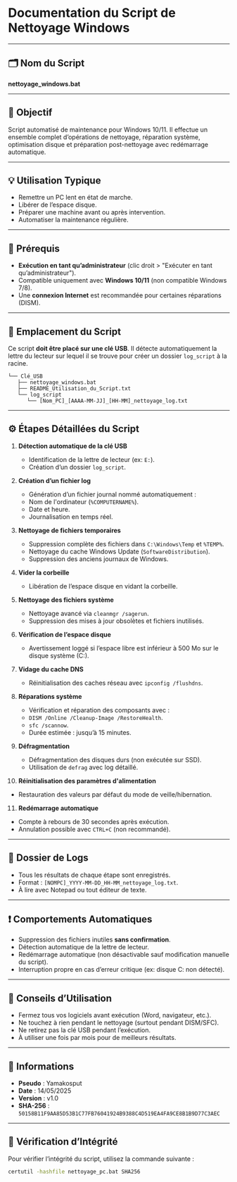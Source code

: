 # Documentation du Script de Nettoyage Windows

---

## 🗂 Nom du Script
**nettoyage_windows.bat**

---

## 🔧 Objectif
Script automatisé de maintenance pour Windows 10/11. Il effectue un ensemble complet d’opérations de nettoyage, réparation système, optimisation disque et préparation post-nettoyage avec redémarrage automatique.

---

## 💡 Utilisation Typique
- Remettre un PC lent en état de marche.
- Libérer de l’espace disque.
- Préparer une machine avant ou après intervention.
- Automatiser la maintenance régulière.

---

## 🔐 Prérequis
- **Exécution en tant qu’administrateur** (clic droit > "Exécuter en tant qu’administrateur").
- Compatible uniquement avec **Windows 10/11** (non compatible Windows 7/8).
- Une **connexion Internet** est recommandée pour certaines réparations (DISM).

---

## 📍 Emplacement du Script
Ce script **doit être placé sur une clé USB**. Il détecte automatiquement la lettre du lecteur sur lequel il se trouve pour créer un dossier `log_script` à la racine.

```
└── Clé_USB
   ├── nettoyage_windows.bat
   ├── README_Utilisation_du_Script.txt
   └── log_script
      └── [Nom_PC]_[AAAA-MM-JJ]_[HH-MM]_nettoyage_log.txt
```

---

## ⚙️ Étapes Détaillées du Script

1. **Détection automatique de la clé USB**  
   - Identification de la lettre de lecteur (ex: `E:`).  
   - Création d’un dossier `log_script`.

2. **Création d’un fichier log**  
   - Génération d’un fichier journal nommé automatiquement :  
    - Nom de l'ordinateur (`%COMPUTERNAME%`).  
    - Date et heure.  
   - Journalisation en temps réel.

3. **Nettoyage de fichiers temporaires**  
   - Suppression complète des fichiers dans `C:\Windows\Temp` et `%TEMP%`.  
   - Nettoyage du cache Windows Update (`SoftwareDistribution`).  
   - Suppression des anciens journaux de Windows.

4. **Vider la corbeille**  
   - Libération de l’espace disque en vidant la corbeille.

5. **Nettoyage des fichiers système**  
   - Nettoyage avancé via `cleanmgr /sagerun`.  
   - Suppression des mises à jour obsolètes et fichiers inutilisés.

6. **Vérification de l’espace disque**  
   - Avertissement loggé si l’espace libre est inférieur à 500 Mo sur le disque système (C:).

7. **Vidage du cache DNS**  
   - Réinitialisation des caches réseau avec `ipconfig /flushdns`.

8. **Réparations système**  
   - Vérification et réparation des composants avec :  
    - `DISM /Online /Cleanup-Image /RestoreHealth`.  
    - `sfc /scannow`.  
   - Durée estimée : jusqu’à 15 minutes.

9. **Défragmentation**  
   - Défragmentation des disques durs (non exécutée sur SSD).  
   - Utilisation de `defrag` avec log détaillé.

10. **Réinitialisation des paramètres d'alimentation**  
   - Restauration des valeurs par défaut du mode de veille/hibernation.

11. **Redémarrage automatique**  
   - Compte à rebours de 30 secondes après exécution.  
   - Annulation possible avec `CTRL+C` (non recommandé).

---

## 📂 Dossier de Logs
- Tous les résultats de chaque étape sont enregistrés.  
- Format : `[NOMPC]_YYYY-MM-DD_HH-MM_nettoyage_log.txt`.  
- À lire avec Notepad ou tout éditeur de texte.

---

## ❗ Comportements Automatiques
- Suppression des fichiers inutiles **sans confirmation**.  
- Détection automatique de la lettre de lecteur.  
- Redémarrage automatique (non désactivable sauf modification manuelle du script).  
- Interruption propre en cas d’erreur critique (ex: disque C: non détecté).

---

## 📌 Conseils d’Utilisation
- Fermez tous vos logiciels avant exécution (Word, navigateur, etc.).  
- Ne touchez à rien pendant le nettoyage (surtout pendant DISM/SFC).  
- Ne retirez pas la clé USB pendant l’exécution.  
- À utiliser une fois par mois pour de meilleurs résultats.

---

## 📎 Informations
- **Pseudo** : Yamakosput  
- **Date** : 14/05/2025  
- **Version** : v1.0  
- **SHA-256** : `50158B11F9AA85D53B1C77FB76041924B9388C4D519EA4FA9CE8B1B9D77C3AEC`

---

## 🔑 Vérification d’Intégrité
Pour vérifier l’intégrité du script, utilisez la commande suivante :  
```bash
certutil -hashfile nettoyage_pc.bat SHA256
```